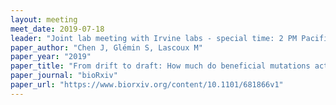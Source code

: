 ```yaml
---
layout: meeting
meet_date: 2019-07-18
leader: "Joint lab meeting with Irvine labs - special time: 2 PM Pacific Time"
paper_author: "Chen J, Glémin S, Lascoux M"
paper_year: "2019"
paper_title: "From drift to draft: How much do beneficial mutations actually contribute to predictions of Ohta’s slightly deleterious model of molecular evolution?"
paper_journal: "bioRxiv"
paper_url: "https://www.biorxiv.org/content/10.1101/681866v1"
---
```


